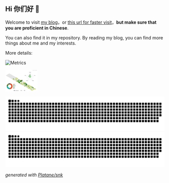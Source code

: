 ## Hi 你们好 👋

Welcome to visit [my blog](https://zwn2001.github.io/)，or [this url for faster visit](zwn-2001-github-io.vercel.app)，**but make sure that you are proficient in Chinese**.


You can also find it in my repository. By reading my blog, you can find more things about me and my interests.


More details:

![Metrics](https://metrics.lecoq.io/ZWN2001?template=classic&config.timezone=Asia%2FShanghai)


<img src="./profile-3d-contrib/profile-green-animate.svg" style="zoom:10%;" />

![github contribution grid snake animation](https://raw.githubusercontent.com/platane/platane/output/github-contribution-grid-snake-dark.svg#gh-dark-mode-only)![github contribution grid snake animation](https://raw.githubusercontent.com/platane/platane/output/github-contribution-grid-snake.svg#gh-light-mode-only)


_generated with [Platane/snk](https://github.com/Platane/snk)_

